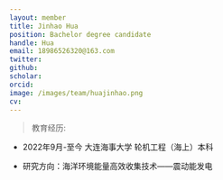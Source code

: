 ```yaml
---
layout: member
title: Jinhao Hua
position: Bachelor degree candidate
handle: Hua
email: 18986526320@163.com
twitter: 
github: 
scholar:
orcid: 
image: /images/team/huajinhao.png
cv: 
---
```


> 教育经历:

- 2022年9月-至今 大连海事大学 轮机工程（海上）本科

- 研究方向：海洋环境能量高效收集技术——震动能发电
